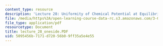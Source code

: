 ```yaml
---
content_type: resource
description: 'Lecture 28: Uniformity of Chemical Potential at Equilibrium'
file: /media/https%3A/open-learning-course-data-rc.s3.amazonaws.com/3-00-thermodynamics-of-materials-fall-2002/5095456b7171d72056b09ff35a5e4e55_lecture_28_oneside.PDF
file_type: application/pdf
resourcetype: Document
title: lecture_28_oneside.PDF
uid: 5095456b-7171-d720-56b0-9ff35a5e4e55
---
```

